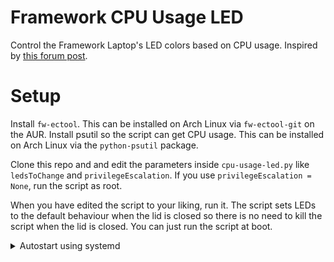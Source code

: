 # Framework CPU Usage LED
Control the Framework Laptop's LED colors based on CPU usage. Inspired by [this forum post](https://community.frame.work/t/reprogramming-the-leds-for-the-holidays/12906).

# Setup
Install `fw-ectool`. This can be installed on Arch Linux via `fw-ectool-git` on the AUR. Install psutil so the script can get CPU usage. This can be installed on Arch Linux via the `python-psutil` package.

Clone this repo and and edit the parameters inside `cpu-usage-led.py` like `ledsToChange` and `privilegeEscalation`. If you use `privilegeEscalation = None`, run the script as root. 

When you have edited the script to your liking, run it. The script sets LEDs to the default behaviour when the lid is closed so there is no need to kill the script when the lid is closed. You can just run the script at boot.

<details>
<summary>Autostart using systemd</summary>
On systems using systemd, the Python script can be run automatically on boot. Note that the `privilegeEscalation = None` line can remain unchanged if used as a systemd service.

1. Move `cpu-usage-led.py` to `/usr/bin/` so that `/usr/bin/cpu-usage-led.py` is present.
2. Move `cpu-usage-led.service` to `/etc/systemd/system/` so that `/etc/systemd/system/cpu-usage-led.service` is present.
3. Run `systemctl daemon-reload`.
4. Run `systemctl enable cpu-usage-led.service`.
--* To launch the service now, run `systemctl start cpu-usage-led.service`.
</details>
